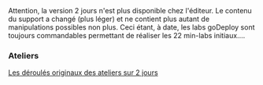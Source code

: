 ﻿<!DOCTYPE html>
<html>
<head>
<script src="apts.js" type="text/javascript"></script>
</head>
<body onload="aptsLoad();">
<div id="conseils">
  Attention, la version 2 jours n'est plus disponible chez l'éditeur.
  Le contenu du support a changé (plus léger) et ne contient plus autant de manipulations possibles non plus.
  Ceci étant, à date, les labs goDeploy sont toujours commandables permettant de réaliser les 22 min-labs initiaux....
<h3>Ateliers</h3>
<a href="https://microsoftlearning.github.io/AZ-900T0x-MicrosoftAzureFundamentals/" target="_blank">Les déroulés originaux des ateliers sur 2 jours</a>
  <div id="Azure"></div>
</div>
</body>
</html>
